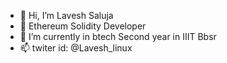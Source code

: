 - 👋 Hi, I’m Lavesh Saluja
- 👀 Ethereum Solidity Developer
- 🌱 I’m currently in btech Second year in IIIT Bbsr 
- 📫 twiter id: @Lavesh_linux
  
<!---
Lavesh-Saluja/Lavesh-Saluja is a ✨ special ✨ repository because its `README.md` (this file) appears on your GitHub profile.
You can click the Preview link to take a look at your changes.
--->
